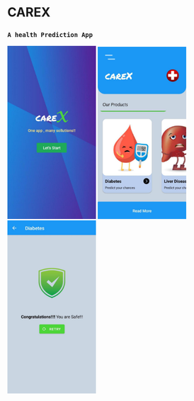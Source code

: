 # CAREX  
### `A health Prediction App`

<img src="img1.jpeg" width=200/>   <img src="img2.jpeg" width=200/ >           <img src="img4.jpeg" width=200/>

